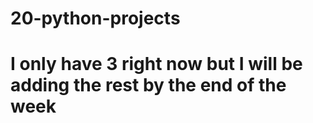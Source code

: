 # 20-python-projects
# I only have 3 right now but I will be adding the rest by the end of the week
